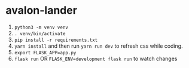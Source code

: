 # avalon-lander

1. `python3 -m venv venv`
2. `. venv/bin/activate`
3. `pip install -r requirements.txt`
4. `yarn install` and then run `yarn run dev` to refresh css while coding.
5. `export FLASK_APP=app.py`
6. `flask run` OR `FLASK_ENV=development flask run` to watch changes
